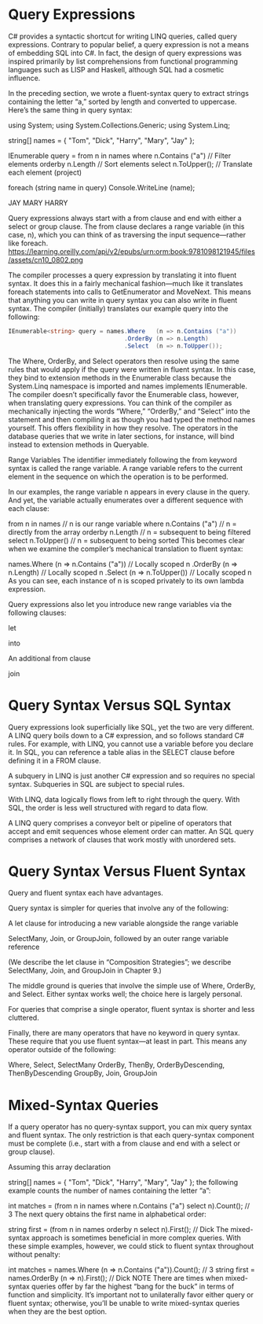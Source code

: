 # Query Expressions
C# provides a syntactic shortcut for writing LINQ queries, called query expressions. Contrary to popular belief, a query expression is not a means of embedding SQL into C#. In fact, the design of query expressions was inspired primarily by list comprehensions from functional programming languages such as LISP and Haskell, although SQL had a cosmetic influence.

In the preceding section, we wrote a fluent-syntax query to extract strings containing the letter “a,” sorted by length and converted to uppercase. Here’s the same thing in query syntax:

using System;
using System.Collections.Generic;
using System.Linq;

string[] names = { "Tom", "Dick", "Harry", "Mary", "Jay" };

IEnumerable<string> query =
  from    n in names
  where   n.Contains ("a")     // Filter elements
  orderby n.Length             // Sort elements
  select  n.ToUpper();         // Translate each element (project)

foreach (string name in query) Console.WriteLine (name);

JAY
MARY
HARRY


Query expressions always start with a from clause and end with either a select or group clause. The from clause declares a range variable (in this case, n), which you can think of as traversing the input sequence—rather like foreach.
https://learning.oreilly.com/api/v2/epubs/urn:orm:book:9781098121945/files/assets/cn10_0802.png

The compiler processes a query expression by translating it into fluent syntax. It does this in a fairly mechanical fashion—much like it translates foreach statements into calls to GetEnumerator and MoveNext. This means that anything you can write in query syntax you can also write in fluent syntax. The compiler (initially) translates our example query into the following:

```c#
IEnumerable<string> query = names.Where   (n => n.Contains ("a"))
                                 .OrderBy (n => n.Length)
                                 .Select  (n => n.ToUpper());
```
The Where, OrderBy, and Select operators then resolve using the same rules that would apply if the query were written in fluent syntax. In this case, they bind to extension methods in the Enumerable class because the System.Linq namespace is imported and names implements IEnumerable<string>. The compiler doesn’t specifically favor the Enumerable class, however, when translating query expressions. You can think of the compiler as mechanically injecting the words “Where,” “OrderBy,” and “Select” into the statement and then compiling it as though you had typed the method names yourself. This offers flexibility in how they resolve. The operators in the database queries that we write in later sections, for instance, will bind instead to extension methods in Queryable.

Range Variables
The identifier immediately following the from keyword syntax is called the range variable. A range variable refers to the current element in the sequence on which the operation is to be performed.

In our examples, the range variable n appears in every clause in the query. And yet, the variable actually enumerates over a different sequence with each clause:

from    n in names           // n is our range variable
where   n.Contains ("a")     // n = directly from the array
orderby n.Length             // n = subsequent to being filtered
select  n.ToUpper()          // n = subsequent to being sorted
This becomes clear when we examine the compiler’s mechanical translation to fluent syntax:

names.Where   (n => n.Contains ("a"))      // Locally scoped n
     .OrderBy (n => n.Length)              // Locally scoped n
     .Select  (n => n.ToUpper())           // Locally scoped n
As you can see, each instance of n is scoped privately to its own lambda expression.

Query expressions also let you introduce new range variables via the following clauses:

let

into

An additional from clause

join

# Query Syntax Versus SQL Syntax
Query expressions look superficially like SQL, yet the two are very different. A LINQ query boils down to a C# expression, and so follows standard C# rules. For example, with LINQ, you cannot use a variable before you declare it. In SQL, you can reference a table alias in the SELECT clause before defining it in a FROM clause.

A subquery in LINQ is just another C# expression and so requires no special syntax. Subqueries in SQL are subject to special rules.

With LINQ, data logically flows from left to right through the query. With SQL, the order is less well structured with regard to data flow.

A LINQ query comprises a conveyor belt or pipeline of operators that accept and emit sequences whose element order can matter. An SQL query comprises a network of clauses that work mostly with unordered sets.

# Query Syntax Versus Fluent Syntax
Query and fluent syntax each have advantages.

Query syntax is simpler for queries that involve any of the following:

A let clause for introducing a new variable alongside the range variable

SelectMany, Join, or GroupJoin, followed by an outer range variable reference

(We describe the let clause in “Composition Strategies”; we describe SelectMany, Join, and GroupJoin in Chapter 9.)

The middle ground is queries that involve the simple use of Where, OrderBy, and Select. Either syntax works well; the choice here is largely personal.

For queries that comprise a single operator, fluent syntax is shorter and less cluttered.

Finally, there are many operators that have no keyword in query syntax. These require that you use fluent syntax—at least in part. This means any operator outside of the following:

Where, Select, SelectMany
OrderBy, ThenBy, OrderByDescending, ThenByDescending
GroupBy, Join, GroupJoin

# Mixed-Syntax Queries
If a query operator has no query-syntax support, you can mix query syntax and fluent syntax. The only restriction is that each query-syntax component must be complete (i.e., start with a from clause and end with a select or group clause).

Assuming this array declaration

string[] names = { "Tom", "Dick", "Harry", "Mary", "Jay" };
the following example counts the number of names containing the letter “a”:

int matches = (from n in names where n.Contains ("a") select n).Count();
// 3
The next query obtains the first name in alphabetical order:

string first = (from n in names orderby n select n).First();   // Dick
The mixed-syntax approach is sometimes beneficial in more complex queries. With these simple examples, however, we could stick to fluent syntax throughout without penalty:

int matches = names.Where (n => n.Contains ("a")).Count();   // 3
string first = names.OrderBy (n => n).First();               // Dick
NOTE
There are times when mixed-syntax queries offer by far the highest “bang for the buck” in terms of function and simplicity. It’s important not to unilaterally favor either query or fluent syntax; otherwise, you’ll be unable to write mixed-syntax queries when they are the best option.


